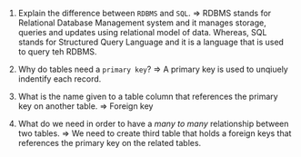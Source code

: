 1. Explain the difference between `RDBMS` and `SQL`.
   => RDBMS stands for Relational Database Management system and it manages storage, queries and updates using relational model of data. Whereas, SQL stands for Structured Query Language and it is a language that is used to query teh RDBMS.

2. Why do tables need a `primary key`?
   => A primary key is used to unqiuely indentify each record.

3. What is the name given to a table column that references the primary key on another table.
   => Foreign key

4. What do we need in order to have a _many to many_ relationship between two tables.
   => We need to create third table that holds a foreign keys that references the primary key on the related tables.

